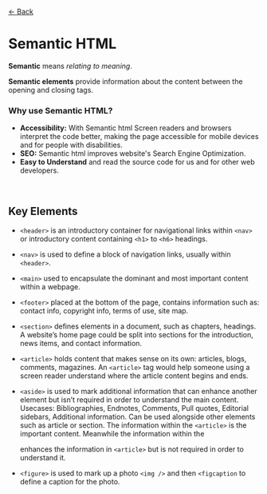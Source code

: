 [&larr; Back](./README.md)

# Semantic HTML

**Semantic** means _relating to meaning_.

**Semantic elements** provide information about the content between the opening and closing tags.

### Why use Semantic HTML?

- **Accessibility:** With Semantic html Screen readers and browsers interpret the code better, making the page accessible for mobile devices and for people with disabilities.
- **SEO:** Semantic html improves website's Search Engine Optimization.
- **Easy to Understand** and read the source code for us and for other web developers.

<br>

## Key Elements

- `<header>` is an introductory container for navigational links within `<nav>` or introductory content containing `<h1>` to `<h6>` headings.

- `<nav>` is used to define a block of navigation links, usually within `<header>`.

- `<main>` used to encapsulate the dominant and most important content within a webpage.

- `<footer>` placed at the bottom of the page, contains information such as: contact info, copyright info, terms of use, site map.

- `<section>` defines elements in a document, such as chapters, headings. A website’s home page could be split into sections for the introduction, news items, and contact information.

- `<article>` holds content that makes sense on its own: articles, blogs, comments, magazines. An `<article>` tag would help someone using a screen reader understand where the article content begins and ends.

- `<aside>` is used to mark additional information that can enhance another element but isn’t required in order to understand the main content. Usecases: Bibliographies, Endnotes, Comments, Pull quotes, Editorial sidebars, Additional information. Can be used alongside other elements such as article or section. The information within the `<article>` is the important content. Meanwhile the information within the <aside> enhances the information in `<article>` but is not required in order to understand it.

- `<figure>` is used to mark up a photo `<img />` and then `<figcaption` to define a caption for the photo.
